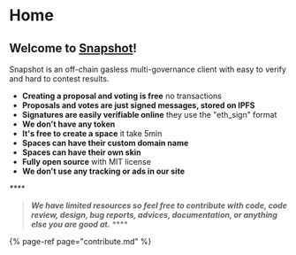 # Home

## **Welcome to** [Snapshot](https://snapshot.page/)**!**

Snapshot is an off-chain gasless multi-governance client with easy to verify and hard to contest results.

* **Creating a proposal and voting is free** no transactions
* **Proposals and votes are just signed messages, stored on IPFS**
* **Signatures are easily verifiable online** they use the "eth\_sign" format
* **We don't have any token**
* **It's free to create a space** it take 5min
* **Spaces can have their custom domain name**
* **Spaces can have their own skin**
* **Fully open source** with MIT license
* **We don't use any tracking or ads in our site**

_\*\*\*\*_

> _**We have limited resources so feel free to contribute with code, code review, design, bug reports, advices, documentation, or anything else you are good at.**_ ****

{% page-ref page="contribute.md" %}

